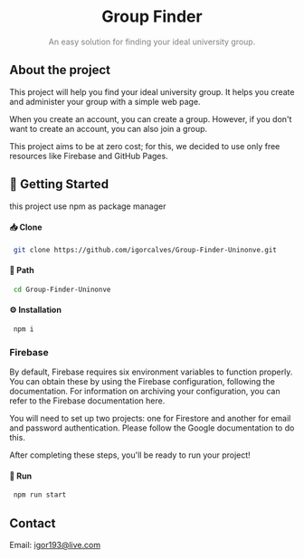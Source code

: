 <div style="text-align: center;">
<h1>Group Finder</h1>

<p
style ="color: gray"
>
An easy solution for finding your ideal university group.
</p>
</div>

## About the project 
This project will help you find your ideal university group. It helps you create and administer your group with a simple web page.

When you create an account, you can create a group. However, if you don't want to create an account, you can also join a group.

This project aims to be at zero cost; for this, we decided to use only free resources like Firebase and GitHub Pages.

## 🧰 Getting Started

this project use npm as package manager

#### :inbox_tray: Clone
```bash
 git clone https://github.com/igorcalves/Group-Finder-Uninonve.git 
``` 

#### :file_folder: Path
```bash
 cd Group-Finder-Uninonve
``` 
<!-- Installation -->
#### :gear: Installation

```bash
 npm i
``` 



### Firebase
By default, Firebase requires six environment variables to function properly. You can obtain these by using the Firebase configuration, following the documentation. For information on archiving your configuration, you can refer to the Firebase documentation here.

You will need to set up two projects: one for Firestore and another for email and password authentication. Please follow the Google documentation to do this.

After completing these steps, you'll be ready to run your project!
#### :rocket: Run

```bash
 npm run start
``` 

## Contact

Email: igor193@live.com
